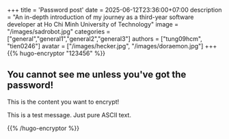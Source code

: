 +++
title = 'Password post'
date = 2025-06-12T23:36:00+07:00
description = "An in-depth introduction of my journey as a third-year software developer at Ho Chi Minh University of Technology"
image = "/images/sadrobot.jpg"
categories = ["general","general1","general2","general3"]
authors = ["tung09hcm", "tien0246"]
avatar = ["/images/hecker.jpg", "/images/doraemon.jpg"]
+++
{{% hugo-encryptor "123456" %}}

## You cannot see me unless you've got the password!

This is the content you want to encrypt!

This is a test message. Just pure ASCII text.

{{% /hugo-encryptor %}}